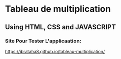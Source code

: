 # Tableau de multiplication 
## Using HTML, CSS and JAVASCRIPT
### Site Pour Tester L'applicaation:
 https://ibrataha8.github.io/tableau-multiplication/
